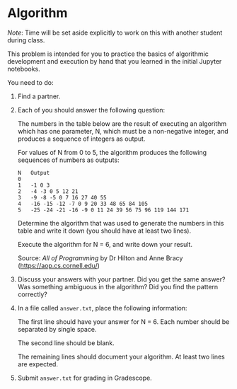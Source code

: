 # Algorithm

*Note*: Time will be set aside explicitly to work on this with another student during class.

This problem is intended for you to practice the basics of algorithmic development and execution by hand that you learned in the initial Jupyter notebooks.

You need to do:

1. Find a partner.

2. Each of you should answer the following question:

   The numbers in the table below are the result of executing an algorithm
   which has one parameter, N, which must be a non-negative integer, and 
   produces a sequence of integers as output.

   For values of N from 0 to 5, the algorithm produces the following  sequences 
   of numbers as outputs:
   ```
   N   Output
   0	 
   1   -1 0 3
   2   -4 -3 0 5 12 21
   3   -9 -8 -5 0 7 16 27 40 55
   4   -16 -15 -12 -7 0 9 20 33 48 65 84 105
   5   -25 -24 -21 -16 -9 0 11 24 39 56 75 96 119 144 171
   ```

   Determine the algorithm that was used to generate the numbers in this 
   table and write it down (you should have at least two lines).

   Execute the algorithm for N = 6, and write down your result.

   Source: *All of Programming* by Dr Hilton and Anne Bracy (https://aop.cs.cornell.edu/)

3. Discuss your answers with your partner.  Did you get the same answer? Was 
   something ambiguous in the algorithm? Did you find the pattern correctly?

4. In a file called `answer.txt`, place the following information:

   The first line should have your answer for N = 6. Each number 
   should be separated by single space.

   The second line should be blank.
   
   The remaining lines should document your algorithm.  At least two lines are expected.

5. Submit `answer.txt` for grading in Gradescope.
